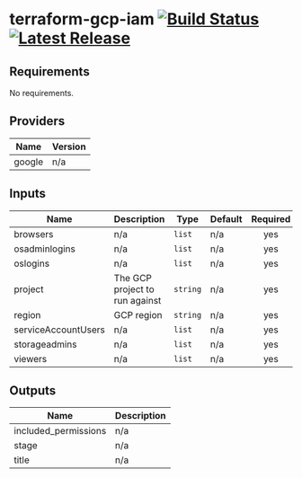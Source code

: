 # terraform-gcp-iam [![Build Status](https://api.travis-ci.com/JamesWoolfenden/terraform-gcp-iam.svg?branch=master)](https://travis-ci.com/JamesWoolfenden/terraform-gcp-iam) [![Latest Release](https://img.shields.io/github/release/JamesWoolfenden/terraform-gcp-iam.svg)](https://github.com/JamesWoolfenden/terraform-gcp-iam/releases/latest)

<!-- BEGINNING OF PRE-COMMIT-TERRAFORM DOCS HOOK -->
## Requirements

No requirements.

## Providers

| Name | Version |
|------|---------|
| google | n/a |

## Inputs

| Name | Description | Type | Default | Required |
|------|-------------|------|---------|:--------:|
| browsers | n/a | `list` | n/a | yes |
| osadminlogins | n/a | `list` | n/a | yes |
| oslogins | n/a | `list` | n/a | yes |
| project | The GCP project to run against | `string` | n/a | yes |
| region | GCP region | `string` | n/a | yes |
| serviceAccountUsers | n/a | `list` | n/a | yes |
| storageadmins | n/a | `list` | n/a | yes |
| viewers | n/a | `list` | n/a | yes |

## Outputs

| Name | Description |
|------|-------------|
| included\_permissions | n/a |
| stage | n/a |
| title | n/a |

<!-- END OF PRE-COMMIT-TERRAFORM DOCS HOOK -->
